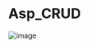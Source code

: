# Asp_CRUD
![image](https://github.com/JhonnFy/Asp_CRUD/assets/97255802/415646c8-d380-4920-a502-aa04e69e1a34)
